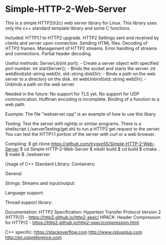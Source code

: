 # Simple-HTTP-2-Web-Server

This is a simple HTTP2(h2c) web server library for Linux.
This library uses only the c++ standard template library and some C functions.

Included:
  HTTP1.1 to HTTP2 upgrade.
  HTTP2 Settings sent and received by clients and server upon connection.
  Sending HTML files.
  Decoding of HTTP2 frames.
  Management of HTTP2 streams.
  Error handling of streams and connections.
  Partial header decoding.

Useful methods:
  ServerLib(int port); - Create a server object with specified port number.
  int startServer(); - Binds the socket and starts the server.
  int webBind(std::string webDir, std::string diskDir); - Binds a path on the web server to a directory on the disk.
  int webUnbind(std::string webDir); - Unbinds a path on the web server

Needed in the future:
  No support for TLS yet.
  No support for UDP communication.
  Huffman encoding is incomplete.
  Binding of a function to a web path.

Example:
  The file "webserver.cpp" is an example of how to use this libary.

Testing:
  Test the server with nghttp or similar programs. There is a shellscript (./serverTesting/get.sh) to run a
  HTTP2 get request to the server. You can test the HTTP1.1 portion of the server with curl or a web browser.

Compiling:
  $ git clone https://github.com/trygve55/Simple-HTTP-2-Web-Server
  $ cd Simple-HTTP-2-Web-Server
  $ mkdir build
  $ cd build
  $ cmake ..
  $ make
  $ ./webserver

Usage of C++ Standard Library:
  Containers:
    <array>
    <bitset>
    <map>
    <vector>
    
  General:
    <chrono>
    
  Strings:
    <string>
    <regex>
  Streams and input/output:
    <fstream>
    <iostream>
    <sstream>
    
  Language support:
    <exception>
    <new>
    
  Thread support library:
    <thread>
    
Documentation:
  HTTP2 Specification:
    Hypertext Transfer Protocol Version 2 (HTTP/2) - https://http2.github.io/http2-spec/
    HPACK: Header Compression for HTTP/2 - https://http2.github.io/http2-spec/compression.html
  
  C++ specific:
    https://stackoverflow.com
    http://www.cplusplus.com
    http://en.cppreference.com